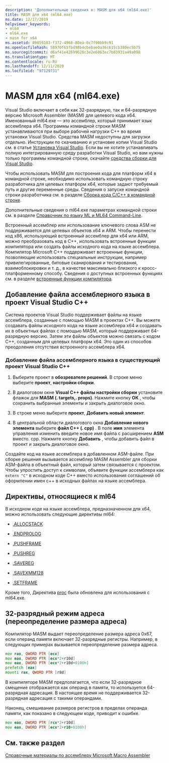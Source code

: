 ```yaml
---
description: 'Дополнительные сведения о: MASM для x64 (ml64.exe)'
title: MASM для x64 (ml64.exe)
ms.date: 12/17/2019
helpviewer_keywords:
- ml64
- ml64.exe
- masm for x64
ms.assetid: 89059103-f372-4968-80ea-0c7f90bb9c91
ms.openlocfilehash: 58970f65fbd98b4cbebae0a36c615cb380ec5b75
ms.sourcegitcommit: d6af41e42699628c3e2e6063ec7b03931a49a098
ms.translationtype: MT
ms.contentlocale: ru-RU
ms.lasthandoff: 12/11/2020
ms.locfileid: "97129731"
---
```

# <a name="masm-for-x64-ml64exe"></a>MASM для x64 (ml64.exe)

Visual Studio включает в себя как 32-разрядную, так и 64-разрядную версию Microsoft Assembler (MASM) для целевого кода x64. Именованный ml64.exe — это ассемблер, который принимает язык ассемблера x64. Программы командной строки MASM устанавливаются при выборе рабочей нагрузки C++ во время установки Visual Studio. Средства MASM недоступны для загрузки отдельно. Инструкции по скачиванию и установке копии Visual Studio см. в статье [Установка Visual Studio](/visualstudio/install/install-visual-studio). Если вы не хотите устанавливать полную интегрированную среду разработки Visual Studio, но вам нужны только программы командной строки, скачайте [средства сборки для Visual Studio](https://visualstudio.microsoft.com/downloads/#build-tools-for-visual-studio-2019).

Чтобы использовать MASM для построения кода для платформ x64 в командной строке, необходимо использовать командную строку разработчика для целевых платформ x64, которые задают требуемый путь и другие переменные среды. Сведения о запуске командной строки разработчика см. в разделе [Сборка кода C/C++ в командной строке](../../build/building-on-the-command-line.md).

Дополнительные сведения о ml64.exe параметрах командной строки см. в разделе [Справочник по языку ML и ML64 Command-Line](ml-and-ml64-command-line-reference.md).

Встроенный ассемблер или использование ключевого слова ASM не поддерживается для целевых объектов x64 и ARM. Чтобы перенести код x86, использующий встроенный ассемблер для x64 или ARM, можно преобразовать код в C++, использовать встроенные функции компилятора или создать файлы исходного кода на языке ассемблера. Компилятор Microsoft C++ поддерживает встроенные функции, позволяющие использовать специальные инструкции, например привилегированные, битовые сканирования и тестирования, взаимоблокировки и т. д., в качестве максимально близкого к кросс-платформенному способу. Сведения о доступных встроенных функциях см. в разделе [встроенные функции компилятора](../../intrinsics/compiler-intrinsics.md).

## <a name="add-an-assembler-language-file-to-a-visual-studio-c-project"></a>Добавление файла ассемблерного языка в проект Visual Studio C++

Система проектов Visual Studio поддерживает файлы на языке ассемблера, созданные с помощью MASM в проектах C++. Вы можете создавать файлы исходного кода на языке ассемблера x64 и создавать их в объектных файлах с помощью MASM, который поддерживает 64-разрядную версию. Затем эти файлы объектов можно связать с кодом C++, созданным для целевых платформ x64. Это один из способов преодоления отсутствия встроенного ассемблера x64.

### <a name="to-add-an-assembler-language-file-to-an-existing-visual-studio-c-project"></a>Добавление файла ассемблерного языка в существующий проект Visual Studio C++

1. Выберите проект в **обозревателе решений**. В строке меню выберите **проект**, **настройки сборки**.

1. В диалоговом окне **Visual C++ файлы настройки сборки** установите флажок для **MASM (. targets,. props)**. Нажмите кнопку **ОК** , чтобы сохранить выбранные элементы и закрыть диалоговое окно.

1. В строке меню выберите **проект**, **Добавить новый элемент**.

1. В центральной области диалогового окна **Добавление нового элемента** выберите **файл C++ (. cpp)** . В поле **имя** элемента управления изменить введите новое имя файла с расширением **ASM** вместо. cpp. Нажмите кнопку **Добавить** , чтобы добавить файл в проект и закрыть диалоговое окно.

Создайте код на языке ассемблера в добавленном ASM-файле. При сборке решения вызывается ассемблер MASM Assembler для сборки ASM-файла в объектный файл, который затем связывается с проектом. Чтобы упростить доступ к символам, объявите функции ассемблера как `extern "C"` в исходном коде C++ вместо использования соглашений об оформлении имен c++ в исходных файлах на языке ассемблера.

## <a name="ml64-specific-directives"></a>Директивы, относящиеся к ml64

В исходном коде на языке ассемблера, предназначенном для x64, можно использовать следующие директивы ml64:

- [.ALLOCSTACK](dot-allocstack.md)

- [.ENDPROLOG](dot-endprolog.md)

- [.PUSHFRAME](dot-pushframe.md)

- [.PUSHREG](dot-pushreg.md)

- [.SAVEREG](dot-savereg.md)

- [.SAVEXMM128](dot-savexmm128.md)

- [.SETFRAME](dot-setframe.md)

Кроме того, Директива [proc](proc.md) была обновлена для использования с ml64.exe.

## <a name="32-bit-address-mode-address-size-override"></a>32-разрядный режим адреса (переопределение размера адреса)

Компилятор MASM выдает переопределение размера адреса 0x67, если операнд памяти включает 32-разрядные регистры. Например, в следующих примерах вызывается переопределение размера адреса.

```asm
mov rax, QWORD PTR [ecx]
mov eax, DWORD PTR [ecx*2+r10d]
mov eax, DWORD PTR [ecx*2+r10d+0100h]
prefetch [eax]
movnti rax, QWORD PTR [r8d]
```

В компиляторе MASM предполагается, что если 32-разрядное смещение отображается как операнд в памяти, то используется 64-разрядная адресация. В настоящее время не поддерживается 32-разрядная адресация с такими операндами.

Наконец, смешивание размеров регистров в пределах операнда памяти, как показано в следующем коде, приводит к ошибке.

```asm
mov eax, DWORD PTR [rcx*2+r10d]
mov eax, DWORD PTR [ecx*2+r10+0100h]
```

## <a name="see-also"></a>См. также раздел

[Справочные материалы по ассемблеру Microsoft Macro Assembler](microsoft-macro-assembler-reference.md)
